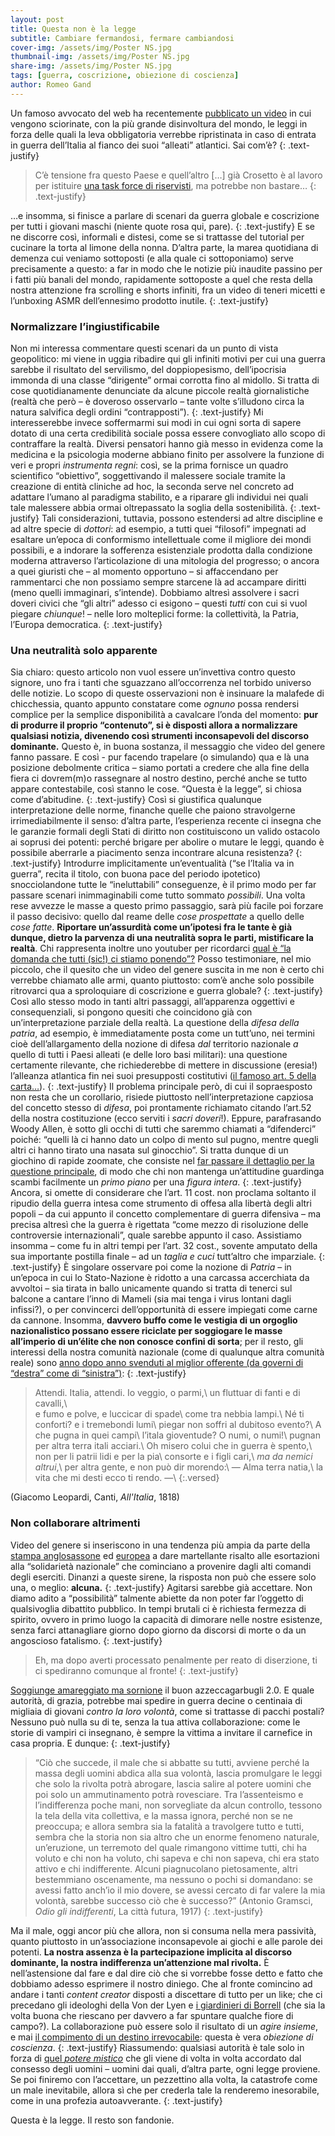 ```yaml
---
layout: post
title: Questa non è la legge
subtitle: Cambiare fermandosi, fermare cambiandosi
cover-img: /assets/img/Poster NS.jpg
thumbnail-img: /assets/img/Poster NS.jpg
share-img: /assets/img/Poster NS.jpg
tags: [guerra, coscrizione, obiezione di coscienza]
author: Romeo Gand
---
```

Un famoso avvocato del web ha recentemente [pubblicato un video]( https://www.youtube.com/watch?v=WOFfKZ4Cs4U&ab_channel=AngeloGreco) in cui vengono sciorinate, con la più grande disinvoltura del mondo, le leggi in forza delle quali la leva obbligatoria verrebbe ripristinata in caso di entrata in guerra dell’Italia al fianco dei suoi “alleati” atlantici. Sai com’è? 
{: .text-justify}
>C’è tensione fra questo Paese e quell’altro […] già Crosetto è al lavoro per istituire [una task force di riservisti](https://tg24.sky.it/politica/2024/01/29/crosetto-esercito-riservisti), ma potrebbe non bastare…
{: .text-justify}

…e insomma, si finisce a parlare di scenari da guerra globale e coscrizione per tutti i giovani maschi (niente quote rosa qui, pare).
{: .text-justify}
E se ne discorre così, informali e distesi, come se si trattasse del tutorial per cucinare la torta al limone della nonna. D’altra parte, la marea quotidiana di demenza cui veniamo sottoposti (e alla quale ci sottoponiamo) serve precisamente a questo: a far in modo che le notizie più inaudite passino per i fatti più banali del mondo, rapidamente sottoposte a quel che resta della nostra attenzione fra scrolling e shorts infiniti, fra un video di teneri micetti e l’unboxing ASMR dell’ennesimo prodotto inutile.
{: .text-justify}
### Normalizzare l’ingiustificabile
Non mi interessa commentare questi scenari da un punto di vista geopolitico: mi viene in uggia ribadire qui gli infiniti motivi per cui una guerra sarebbe il risultato del servilismo, del doppiopesismo, dell’ipocrisia immonda di una classe “dirigente” ormai corrotta fino al midollo. Si tratta di cose quotidianamente denunciate da alcune piccole realtà giornalistiche (realtà che però – è doveroso osservarlo – tante volte s’illudono circa la natura salvifica degli ordini “contrapposti”).
{: .text-justify}
Mi interesserebbe invece soffermarmi sui modi in cui ogni sorta di sapere dotato di una certa credibilità sociale possa essere convogliato allo scopo di contraffare la realtà.  Diversi pensatori hanno già messo in evidenza come la medicina e la psicologia moderne abbiano finito per assolvere la funzione di veri e propri *instrumenta regni*: così, se la prima fornisce un quadro scientifico “obiettivo”, soggettivando il malessere sociale tramite la creazione di entità cliniche ad hoc, la seconda serve nel concreto ad adattare l’umano al paradigma stabilito, e a riparare gli individui nei quali tale malessere abbia ormai oltrepassato la soglia della sostenibilità.
{: .text-justify}
Tali considerazioni, tuttavia, possono estendersi ad altre discipline e ad altre specie di *dottori*: ad esempio, a tutti quei “filosofi” impegnati ad esaltare un’epoca di conformismo intellettuale come il migliore dei mondi possibili, e a indorare la sofferenza esistenziale prodotta dalla condizione moderna attraverso l’articolazione di una mitologia del progresso; o ancora a quei giuristi che – al momento opportuno – si affaccendano per rammentarci che non possiamo sempre starcene là ad accampare diritti (meno quelli immaginari, s’intende). Dobbiamo altresì assolvere i sacri doveri civici che “gli altri” adesso ci esigono – questi *tutti* con cui si vuol piegare *chiunque*! – nelle loro molteplici forme: la collettività, la Patria, l’Europa democratica.
{: .text-justify}
### Una neutralità solo apparente
Sia chiaro: questo articolo non vuol essere un’invettiva contro questo signore, uno fra i tanti che sguazzano all’occorrenza nel torbido universo delle notizie. Lo scopo di queste osservazioni non è insinuare la malafede di chicchessia, quanto appunto constatare come *ognuno* possa rendersi complice per la semplice disponibilità a cavalcare l’onda del momento: **pur di produrre il proprio “contenuto”, si è disposti allora a normalizzare qualsiasi notizia, divenendo così strumenti inconsapevoli del discorso dominante.** Questo è, in buona sostanza, il messaggio che video del genere fanno passare. E così - pur facendo trapelare (o simulando) qua e là una posizione debolmente critica – siamo portati a credere che alla fine della fiera ci dovrem(m)o rassegnare al nostro destino, perché anche se tutto appare contestabile, così stanno le cose. “Questa è la legge”, si chiosa come d’abitudine.
{: .text-justify}
Così si giustifica qualunque interpretazione delle norme, finanche quelle che paiono stravolgerne irrimediabilmente il senso: d’altra parte, l’esperienza recente ci insegna che le garanzie formali degli Stati di diritto non costituiscono un valido ostacolo ai soprusi dei potenti: perché brigare per abolire o mutare le leggi, quando è possibile aberrarle a piacimento senza incontrare alcuna resistenza?
{: .text-justify}
Introdurre implicitamente un’eventualità (“se l’Italia va in guerra”, recita il titolo, con buona pace del periodo ipotetico) snocciolandone tutte le “ineluttabili” conseguenze, è il primo modo per far passare scenari inimmaginabili come tutto sommato *possibili*. Una volta rese avvezze le masse a questo primo passaggio, sarà più facile poi forzare il passo decisivo: quello dal reame delle *cose prospettate* a quello delle *cose fatte*. **Riportare un’assurdità come un’ipotesi fra le tante è già dunque, dietro la parvenza di una neutralità sopra le parti, mistificare la realtà**. Chi rappresenta inoltre uno youtuber per ricordarci [qual è “la domanda che tutti (sic!) ci stiamo ponendo”?](https://www.youtube.com/watch?v=WOFfKZ4Cs4U&ab_channel=AngeloGreco&t=0m43s) Posso testimoniare, nel mio piccolo, che il quesito che un video del genere suscita in me non è certo chi verrebbe chiamato alle armi, quanto piuttosto: com’è anche solo possibile ritrovarci qua a sproloquiare di coscrizione e guerra globale?
{: .text-justify}
Così allo stesso modo in tanti altri passaggi, all’apparenza oggettivi e consequenziali, si pongono quesiti che coincidono già con un’interpretazione parziale della realtà. La questione della *difesa della patria*, ad esempio, è immediatamente posta come un tutt’uno, nei termini cioè dell’allargamento della nozione di difesa *dal* territorio nazionale *a* quello di tutti i Paesi alleati (e delle loro basi militari): una questione certamente rilevante, che richiederebbe di mettere in discussione (eresia!) l’alleanza atlantica fin nei suoi presupposti costitutivi ([il famoso art. 5 della carta…]( https://www.esquire.com/it/news/politica/a44438623/cosa-dice-larticolo-5-della-nato/)). 
{: .text-justify}
Il problema principale però, di cui il sopraesposto non resta che un corollario, risiede piuttosto nell’interpretazione capziosa del concetto stesso di *difesa*, poi prontamente richiamato citando l’art.52 della nostra costituzione (ecco serviti i *sacri doveri*!). Eppure, parafrasando Woody Allen, è sotto gli occhi di tutti che saremmo chiamati a “difenderci” poiché: “quelli là ci hanno dato un colpo di mento sul pugno, mentre quegli altri ci hanno tirato una nasata sul ginocchio”. Si tratta dunque di un giochino di rapide zoomate, che consiste nel [far passare il dettaglio per la questione principale](https://alcesteilblog.blogspot.com/2024/01/soffittizzatevi.html), di modo che chi non mantenga un’attitudine guardinga scambi facilmente un *primo piano* per una *figura intera*.
{: .text-justify}
Ancora, si omette di considerare che l’art. 11 cost. non proclama soltanto il ripudio della guerra intesa come strumento di offesa alla libertà degli altri popoli – da cui appunto il concetto complementare di guerra difensiva – ma precisa altresì che la guerra è rigettata “come mezzo di risoluzione delle controversie internazionali”, quale sarebbe appunto il caso.  Assistiamo insomma – come fu in altri tempi per l’art. 32 cost., sovente amputato della sua importante postilla finale – ad un *taglia e cuci* tutt’altro che imparziale.
{: .text-justify}
È singolare osservare poi come la nozione di *Patria* – in un’epoca in cui lo Stato-Nazione è ridotto a una carcassa accerchiata da avvoltoi – sia tirata in ballo unicamente quando si tratta di tenerci sul balcone a cantare l’inno di Mameli (sia mai tenga i virus lontani dagli infissi?), o per convincerci dell’opportunità di essere impiegati come carne da cannone. Insomma, **davvero buffo come le vestigia di un orgoglio nazionalistico possano essere riciclate per soggiogare le masse all’imperio di un’élite che non conosce confini di sorta**; per il resto, gli interessi della nostra comunità nazionale (come di qualunque altra comunità reale) sono [anno dopo anno svenduti al miglior offerente (da governi di “destra” come di “sinistra”)](https://www.weltanschauung.info/2024/01/svendita-italia.html?m=1):
{: .text-justify}

 >Attendi. Italia, attendi. Io veggio, o parmi,\\ 
 >un fluttuar di fanti e di cavalli,\\  
 >e fumo e polve, e luccicar di spade\\
 >come tra nebbia lampi.\\
 >Né ti conforti? e i tremebondi lumi\\
 >piegar non soffri al dubitoso evento?\\
 >A che pugna in quei campi\\
 >l’itala gioventude? O numi, o numi!\\
 >pugnan per altra terra itali acciari.\\
 >Oh misero colui che in guerra è spento,\\
 >non per li patrii lidi e per la pia\\
 >consorte e i figli cari,\\
 >*ma da nemici altrui*,\\
 >per altra gente, e non può dir morendo:\\
 >— Alma terra natia,\\
 >la vita che mi desti ecco ti rendo. —\\
{:.versed}

(Giacomo Leopardi, Canti, *All'Italia*, 1818)


### Non collaborare altrimenti
Video del genere si inseriscono in una tendenza più ampia da parte della [stampa anglosassone](https://news.sky.com/story/is-conscription-coming-back-how-its-been-used-in-previous-wars-and-what-a-uk-citizen-army-would-involve-in-future-13056698) ed [europea]( https://www.politico.eu/article/we-need-to-be-ready-for-war-with-putin-says-romanias-top-general/) a dare martellante risalto alle esortazioni alla “solidarietà nazionale” che cominciano a provenire dagli alti comandi degli eserciti. Dinanzi a queste sirene, la risposta non può che essere solo una, o meglio: **alcuna.**
{: .text-justify}
Agitarsi sarebbe già accettare. Non diamo adito a “possibilità” talmente abiette da non poter far l’oggetto di qualsivoglia dibattito pubblico. In tempi brutali ci è richiesta fermezza di spirito, ovvero in primo luogo la capacità di dimorare nelle nostre esistenze, senza farci attanagliare giorno dopo giorno da discorsi di morte o da un angoscioso fatalismo.
{: .text-justify}
>Eh, ma dopo averti processato penalmente per reato di diserzione, ti ci spediranno comunque al fronte!
{: .text-justify}

[Soggiunge amareggiato ma sornione](https://www.youtube.com/watch?v=WOFfKZ4Cs4U&ab_channel=AngeloGreco&t=2m35s) il buon azzeccagarbugli 2.0. E quale autorità, di grazia, potrebbe mai spedire in guerra decine o centinaia di migliaia di giovani *contro la loro volontà*, come si trattasse di pacchi postali? Nessuno può nulla su di te, senza la tua attiva collaborazione: come le storie di vampiri ci insegnano, è sempre la vittima a invitare il carnefice in casa propria. E dunque:
{: .text-justify}
>“Ciò che succede, il male che si abbatte su tutti, avviene perché la massa degli uomini abdica alla sua volontà, lascia promulgare le leggi che solo la rivolta potrà abrogare, lascia salire al potere uomini che poi solo un ammutinamento potrà rovesciare. Tra l’assenteismo e l’indifferenza poche mani, non sorvegliate da alcun controllo, tessono la tela della vita collettiva, e la massa ignora, perché non se ne preoccupa; e allora sembra sia la fatalità a travolgere tutto e tutti, sembra che la storia non sia altro che un enorme fenomeno naturale, un’eruzione, un terremoto del quale rimangono vittime tutti, chi ha voluto e chi non ha voluto, chi sapeva e chi non sapeva, chi era stato attivo e chi indifferente. Alcuni piagnucolano pietosamente, altri bestemmiano oscenamente, ma nessuno o pochi si domandano: se avessi fatto anch’io il mio dovere, se avessi cercato di far valere la mia volontà, sarebbe successo ciò che è successo?” (Antonio Gramsci, *Odio gli indifferenti*, La città futura, 1917)
{: .text-justify}

Ma il male, oggi ancor più che allora, non si consuma nella mera passività, quanto piuttosto in un’associazione inconsapevole ai giochi e alle parole dei potenti. **La nostra assenza è la partecipazione implicita al discorso dominante, la nostra indifferenza un’attenzione mal rivolta.** È nell’astensione dal fare e dal dire ciò che si vorrebbe fosse detto e fatto che dobbiamo adesso esprimere il nostro diniego. Che al fronte comincino ad andare i tanti *content creator* disposti a discettare di tutto per un like; che ci precedano gli ideologhi della Von der Lyen e [i giardinieri di Borrell](https://www.kulturjam.it/news/discorso-colonialista-di-josep-borrell/) (che sia la volta buona che riescano per davvero a far spuntare qualche fiore di campo?). La collaborazione può essere solo il risultato di un *agire insieme*, e mai [il compimento di un destino irrevocabile](https://ilpedante.info/post/nolite-ergo-solliciti): questa è vera *obiezione di coscienza*.
{: .text-justify}
Riassumendo: qualsiasi autorità è tale solo in forza di [quel *potere mistico*]( https://bribes.org/trismegiste/es3ch13.htm) che gli viene di volta in volta accordato dal consesso degli uomini – uomini dai quali, d’altra parte, ogni legge proviene. Se poi finiremo con l’accettare, un pezzettino alla volta, la catastrofe come un male inevitabile, allora sì che per crederla tale la renderemo inesorabile, come in una profezia autoavverante.
{: .text-justify}

Questa è la legge. Il resto son fandonie.
